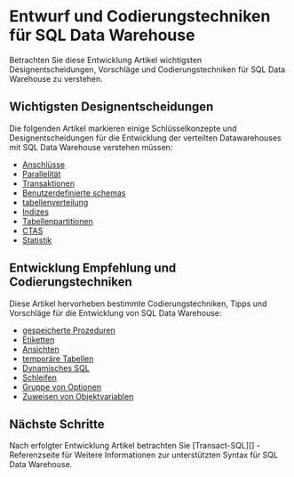 <properties
   pageTitle="Entwerfen von Beschlüssen und Codierungstechniken für SQL Data Warehouse-Entwicklung | Microsoft Azure"
   description="Die Begriffe der Webentwicklung, Designentscheidungen Recommendations und Codierungstechniken für SQL Data Warehouse."
   services="sql-data-warehouse"
   documentationCenter="NA"
   authors="jrowlandjones"
   manager="barbkess"
   editor=""/>

<tags
   ms.service="sql-data-warehouse"
   ms.devlang="NA"
   ms.topic="article"
   ms.tgt_pltfrm="NA"
   ms.workload="data-services"
   ms.date="08/16/2016"
   ms.author="jrj;barbkess;sonyama"/>

# <a name="design-decisions-and-coding-techniques-for-sql-data-warehouse"></a>Entwurf und Codierungstechniken für SQL Data Warehouse

Betrachten Sie diese Entwicklung Artikel wichtigsten Designentscheidungen, Vorschläge und Codierungstechniken für SQL Data Warehouse zu verstehen.

## <a name="key-design-decisions"></a>Wichtigsten Designentscheidungen
Die folgenden Artikel markieren einige Schlüsselkonzepte und Designentscheidungen für die Entwicklung der verteilten Datawarehouses mit SQL Data Warehouse verstehen müssen:

- [Anschlüsse][]
- [Parallelität][]
- [Transaktionen][]
- [Benutzerdefinierte schemas][]
- [tabellenverteilung][]
- [Indizes][]
- [Tabellenpartitionen][]
- [CTAS][]
- [Statistik][]

## <a name="development-recommendations-and-coding-techniques"></a>Entwicklung Empfehlung und Codierungstechniken
Diese Artikel hervorheben bestimmte Codierungstechniken, Tipps und Vorschläge für die Entwicklung von SQL Data Warehouse:

- [gespeicherte Prozeduren][]
- [Etiketten][]
- [Ansichten][]
- [temporäre Tabellen][]
- [Dynamisches SQL][]
- [Schleifen][]
- [Gruppe von Optionen][]
- [Zuweisen von Objektvariablen][]

## <a name="next-steps"></a>Nächste Schritte
Nach erfolgter Entwicklung Artikel betrachten Sie [Transact-SQL][] -Referenzseite für Weitere Informationen zur unterstützten Syntax für SQL Data Warehouse.

<!--Image references-->

<!--Article references-->
[Parallelität]: ./sql-data-warehouse-develop-concurrency.md
[Anschlüsse]: ./sql-data-warehouse-connect-overview.md
[CTAS]: ./sql-data-warehouse-develop-ctas.md
[Dynamisches SQL]: ./sql-data-warehouse-develop-dynamic-sql.md
[Gruppe von Optionen]: ./sql-data-warehouse-develop-group-by-options.md
[Etiketten]: ./sql-data-warehouse-develop-label.md
[Schleifen]: ./sql-data-warehouse-develop-loops.md
[Statistik]: ./sql-data-warehouse-tables-statistics.md
[gespeicherte Prozeduren]: ./sql-data-warehouse-develop-stored-procedures.md
[tabellenverteilung]: ./sql-data-warehouse-tables-distribute.md
[Indizes]: ./sql-data-warehouse-tables-index.md
[Tabellenpartitionen]: ./sql-data-warehouse-tables-partition.md
[temporäre Tabellen]: ./sql-data-warehouse-tables-temporary.md
[Transaktionen]: ./sql-data-warehouse-develop-transactions.md
[Benutzerdefinierte schemas]: ./sql-data-warehouse-develop-user-defined-schemas.md
[Zuweisen von Objektvariablen]: ./sql-data-warehouse-develop-variable-assignment.md
[Ansichten]: ./sql-data-warehouse-develop-views.md
[Transact-SQL-Referenz]: ./sql-data-warehouse-overview-reference.md

<!--MSDN references-->
[renaming objects]: https://msdn.microsoft.com/library/mt631611.aspx

<!--Other Web references-->
